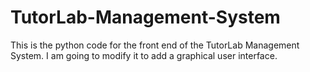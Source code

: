 # TutorLab-Management-System
This is the python code for the front end of the TutorLab Management System. I am going to modify it to add a graphical user interface.
